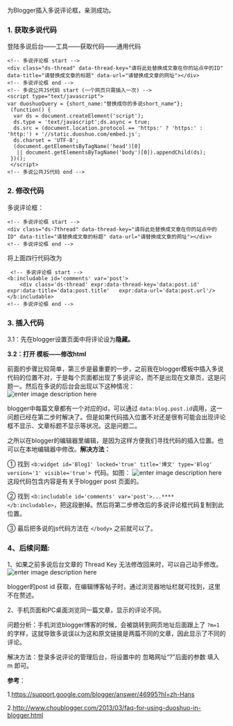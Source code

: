 为Blogger插入多说评论框，亲测成功。

### 1. 获取多说代码

登陆多说后台——工具——获取代码——通用代码
```
<!-- 多说评论框 start -->
<div class="ds-thread" data-thread-key="请将此处替换成文章在你的站点中的ID" data-title="请替换成文章的标题" data-url="请替换成文章的网址"></div>
<!-- 多说评论框 end -->
<!-- 多说公共JS代码 start (一个网页只需插入一次) -->
<script type="text/javascript">
var duoshuoQuery = {short_name:"替换成你的多说short_name"};
 (function() {
  var ds = document.createElement('script');
  ds.type = 'text/javascript';ds.async = true;
  ds.src = (document.location.protocol == 'https:' ? 'https:' : 'http:') + '//static.duoshuo.com/embed.js';
  ds.charset = 'UTF-8';
  (document.getElementsByTagName('head')[0]
   || document.getElementsByTagName('body')[0]).appendChild(ds);
 })();
 </script>
<!-- 多说公共JS代码 end -->
```

### 2. 修改代码

多说评论框：

```
<!-- 多说评论框 start -->
<div class="ds-7thread" data-thread-key="请将此处替换成文章在你的站点中的ID" data-title="请替换成文章的标题" data-url="请替换成文章的网址"></div>
<!-- 多说评论框 end -->
```
将上面四行代码改为

```
 <!-- 多说评论框 start -->
<b:includable id='comments' var='post'>
    <div class='ds-thread' expr:data-thread-key='data:post.id' expr:data-title='data:post.title'   expr:data-url='data:post.url'/>
</b:includable>
<!-- 多说评论框 end -->
```

### 3. 插入代码

3.1：先在blogger设置页面中将评论设为**隐藏。**

**3.2：打开 模板——修改html**

前面的步骤比较简单，第三步是最重要的一步，之前我在blogger模板中插入多说代码的位置不对，于是每个页面都出现了多说评论，而不是出现在文章页，这是问题一。然后在多说的后台会出现以下这种情况：
![enter image description here](https://cdn.jsdelivr.net/gh/joeyliu6/Blogger@master/static_files/iljw/img/large/006aVK2sly1ftujp2pnmoj30aa02h742.jpg)

blogger中每篇文章都有一个对应的id，可以通过 `data:blog.post.id`调用，这一问题已经在第二步时解决了。但是如果代码插入位置不对还是很有可能会出现评论框不显示、文章标题不显示等状况。这是问题二。

之所以在blogger的编辑器里编辑，是因为这样方便我们寻找代码的插入位置。也可以在本地编辑器中修改。**解决方法：**

① 找到 `<b:widget id='Blog1' locked='true' title='博文' type='Blog' version='1' visible='true'> `代码。如图：
![enter image description here](https://cdn.jsdelivr.net/gh/joeyliu6/Blogger@master/static_files/iljw/img/large/006aVK2sly1ftujq9rkoej30ka093a9y.jpg)
这段代码包含内容是有关于blogger post 页面的。

② 找到 `<b:includable id='comments' var='post'>...****</b:includable>`，把这段删掉。然后将第二步修改后的多说评论框代码复制到此位置。

③ 最后把多说的js代码方法在 `</body>` 之前就可以了。

### **4、后续问题:**

1、如果之前多说后台文章的 Thread Key 无法修改回来时，可以自己动手修改。
![enter image description here](https://cdn.jsdelivr.net/gh/joeyliu6/Blogger@master/static_files/iljw/img/large/006aVK2sly1ftujqkub2ej30ik077t8r.jpg)  

blogger的post id 获取，在编辑博客帖子时，通过浏览器地址栏就可找到，这里不在赘述。

2、手机页面和PC桌面浏览同一篇文章，显示的评论不同。

问题分析：手机浏览blogger博客的时候，会被跳转到网页地址后面跟上了 `?m=1 `的字样，这就导致多说误以为这和原文链接是两篇不同的文章，因此显示了不同的评论。

解决方法：登录多说评论的管理后台，将设置中的 忽略网址“?”后面的参数 填入 m 即可。

**参考**：

1.https://support.google.com/blogger/answer/46995?hl=zh-Hans

2.http://www.choublogger.com/2013/03/faq-for-using-duoshuo-in-blogger.html
<!--stackedit_data:
eyJwcm9wZXJ0aWVzIjoidGFnczogJ2Jsb2dnZXIs5aSa6K+0J1
xuZXhjZXJwdDog5Li6QmxvZ2dlcuaPkuWFpeWkmuivtOivhOiu
uuahhu+8jOS6sua1i+aIkOWKn+OAgiAgMeOAgeiOt+WPluWkmu
ivtOS7o+eggSDnmbvpmYblpJror7TlkI7lj7DigJTigJTlt6Xl
hbfigJTigJTojrflj5bku6PnoIHigJTigJTpgJrnlKjku6PnoI
FcbmRhdGU6ICcyMDE3LTAyLTA5J1xuIiwiaGlzdG9yeSI6WzI0
NzY2NDc0M119
-->